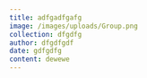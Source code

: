 ```yaml
---
title: adfgadfgafg
image: /images/uploads/Group.png
collection: dfgdfg
author: dfgdfgdf
date: gdfgdfg
content: dewewe
---
```


